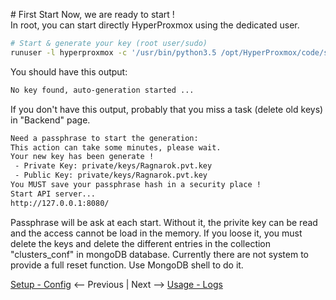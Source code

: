 # First Start
Now, we are ready to start !  
In root, you can start directly HyperProxmox using the dedicated user.

``` bash
# Start & generate your key (root user/sudo)
runuser -l hyperproxmox -c '/usr/bin/python3.5 /opt/HyperProxmox/code/scripts/main/startup.py'
```

You should have this output:
``` bash
No key found, auto-generation started ...
```
If you don't have this output, probably that you miss a task (delete old keys) in "Backend" page.

``` bash
Need a passphrase to start the generation:
This action can take some minutes, please wait.
Your new key has been generate ! 
 - Private Key: private/keys/Ragnarok.pvt.key 
 - Public Key: private/keys/Ragnarok.pvt.key
You MUST save your passphrase hash in a security place !
Start API server...
http://127.0.0.1:8080/
```

Passphrase will be ask at each start.
Without it, the privite key can be read and the access cannot be load in the memory.
If you loose it, you must delete the keys and delete the different entries in the collection "clusters_conf" in mongoDB database.
Currently there are not system to provide a full reset function. Use MongoDB shell to do it.


[Setup - Config](04-configs.md) <-- Previous | Next --> [Usage - Logs](06-logs.md)
